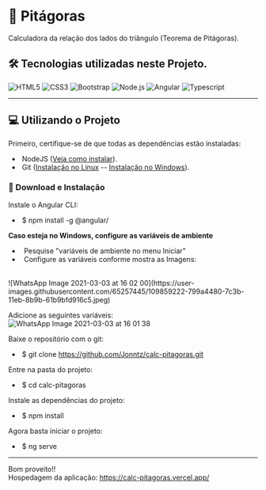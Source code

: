 # :triangular_ruler: Pitágoras
Calculadora da relação dos lados do triângulo (Teorema de Pitágoras).

## 🛠 Tecnologias utilizadas neste Projeto.
![HTML5](https://img.shields.io/badge/-HTML5-333333?style=flat&logo=HTML5)
![CSS3](https://img.shields.io/badge/-CSS-333333?style=flat&logo=CSS3&logoColor=1572B6)
![Bootstrap](https://img.shields.io/badge/-Bootstrap-333333?style=flat&logo=bootstrap&logoColor=563D7C)
![Node.js](https://img.shields.io/badge/-Node.js-333333?style=flat&logo=node.js)
![Angular](https://img.shields.io/badge/-Angular-333333?style=flat&logo=angular)
![Typescript](https://img.shields.io/badge/-Typescript-333333?style=flat&logo=typescript)

---

## :computer: Utilizando o Projeto

Primeiro, certifique-se de que todas as dependências estão instaladas:

 - &nbsp;NodeJS ([Veja como instalar](https://nodejs.org/pt-br/download/)).
 - &nbsp;Git ([Instalação no Linux](https://balta.io/blog/git-github-primeiros-passos#instala%C3%A7%C3%A3o-do-git) -- [Instalação no Windows](https://dicasdeprogramacao.com.br/como-instalar-o-git-no-windows/)).
 
### :paperclip: Download e Instalação

Instale o Angular CLI:
- &nbsp;$ npm install -g @angular/

**Caso esteja no Windows, configure as variáveis de ambiente**
- &nbsp; Pesquise "variáveis de ambiente no menu Iniciar"
- &nbsp; Configure as variáveis conforme mostra as Imagens:
<br>
![WhatsApp Image 2021-03-03 at 16 02 00](https://user-images.githubusercontent.com/65257445/109859222-799a4480-7c3b-11eb-8b9b-61b9bfd916c5.jpeg)

Adicione as seguintes variáveis: <br>
![WhatsApp Image 2021-03-03 at 16 01 38](https://user-images.githubusercontent.com/65257445/109859275-861e9d00-7c3b-11eb-86ea-d3a1d85d0b50.jpeg)


Baixe o repositório com o git: 
 - &nbsp;$ git clone https://github.com/Jonntz/calc-pitagoras.git

Entre na pasta do projeto:
  - &nbsp;$ cd calc-pitagoras

Instale as dependências do projeto:
  - &nbsp;$ npm install

Agora basta iniciar o projeto:
  - &nbsp;$ ng serve

---
Bom proveito!! <br>
Hospedagem da aplicação: https://calc-pitagoras.vercel.app/
